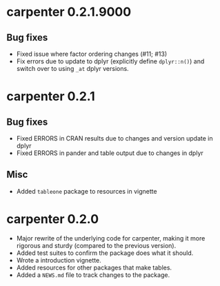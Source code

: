 # carpenter 0.2.1.9000

## Bug fixes

* Fixed issue where factor ordering changes (#11; #13)
* Fix errors due to update to dplyr (explicitly define `dplyr::n()`) and switch
over to using `_at` dplyr versions.

# carpenter 0.2.1

## Bug fixes

* Fixed ERRORS in CRAN results due to changes and version update in dplyr
* Fixed ERRORS in pander and table output due to changes in dplyr

## Misc

* Added `tableone` package to resources in vignette

# carpenter 0.2.0

* Major rewrite of the underlying code for carpenter, making it more rigorous
and sturdy (compared to the previous version).
* Added test suites to confirm the package does what it should.
* Wrote a introduction vignette.
* Added resources for other packages that make tables.
* Added a `NEWS.md` file to track changes to the package.

